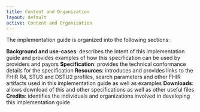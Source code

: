 ```yaml
---
title: Content and Organization
layout: default
active: Content and Organization
---
```


The implementation guide is organized into the following sections:

**Background and use-cases**: describes the intent of this implementation guide and provides examples of how this specification can be used by providers and payors
**Specification**: provides the technical conformance details for the specification
**Resources**: introduces and provides links to the FHIR R4, STU3 and DSTU2 profiles, search parameters and other FHIR artifacts used in this implementation guide as well as examples
**Downloads**: allows download of this and other specifications as well as other useful files
**Credits**: identifies the individuals and organizations involved in developing this implementation guide



